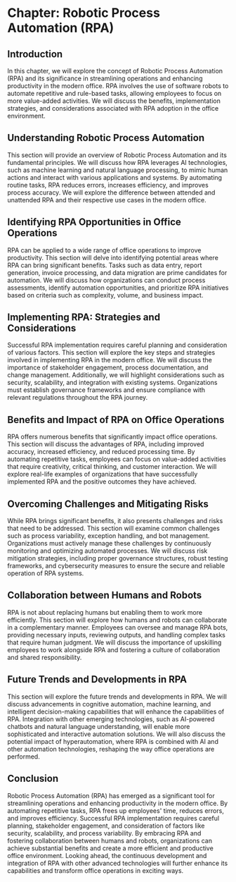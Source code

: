 Chapter: Robotic Process Automation (RPA)
=========================================

Introduction
------------

In this chapter, we will explore the concept of Robotic Process Automation (RPA) and its significance in streamlining operations and enhancing productivity in the modern office. RPA involves the use of software robots to automate repetitive and rule-based tasks, allowing employees to focus on more value-added activities. We will discuss the benefits, implementation strategies, and considerations associated with RPA adoption in the office environment.

Understanding Robotic Process Automation
----------------------------------------

This section will provide an overview of Robotic Process Automation and its fundamental principles. We will discuss how RPA leverages AI technologies, such as machine learning and natural language processing, to mimic human actions and interact with various applications and systems. By automating routine tasks, RPA reduces errors, increases efficiency, and improves process accuracy. We will explore the difference between attended and unattended RPA and their respective use cases in the modern office.

Identifying RPA Opportunities in Office Operations
--------------------------------------------------

RPA can be applied to a wide range of office operations to improve productivity. This section will delve into identifying potential areas where RPA can bring significant benefits. Tasks such as data entry, report generation, invoice processing, and data migration are prime candidates for automation. We will discuss how organizations can conduct process assessments, identify automation opportunities, and prioritize RPA initiatives based on criteria such as complexity, volume, and business impact.

Implementing RPA: Strategies and Considerations
-----------------------------------------------

Successful RPA implementation requires careful planning and consideration of various factors. This section will explore the key steps and strategies involved in implementing RPA in the modern office. We will discuss the importance of stakeholder engagement, process documentation, and change management. Additionally, we will highlight considerations such as security, scalability, and integration with existing systems. Organizations must establish governance frameworks and ensure compliance with relevant regulations throughout the RPA journey.

Benefits and Impact of RPA on Office Operations
-----------------------------------------------

RPA offers numerous benefits that significantly impact office operations. This section will discuss the advantages of RPA, including improved accuracy, increased efficiency, and reduced processing time. By automating repetitive tasks, employees can focus on value-added activities that require creativity, critical thinking, and customer interaction. We will explore real-life examples of organizations that have successfully implemented RPA and the positive outcomes they have achieved.

Overcoming Challenges and Mitigating Risks
------------------------------------------

While RPA brings significant benefits, it also presents challenges and risks that need to be addressed. This section will examine common challenges such as process variability, exception handling, and bot management. Organizations must actively manage these challenges by continuously monitoring and optimizing automated processes. We will discuss risk mitigation strategies, including proper governance structures, robust testing frameworks, and cybersecurity measures to ensure the secure and reliable operation of RPA systems.

Collaboration between Humans and Robots
---------------------------------------

RPA is not about replacing humans but enabling them to work more efficiently. This section will explore how humans and robots can collaborate in a complementary manner. Employees can oversee and manage RPA bots, providing necessary inputs, reviewing outputs, and handling complex tasks that require human judgment. We will discuss the importance of upskilling employees to work alongside RPA and fostering a culture of collaboration and shared responsibility.

Future Trends and Developments in RPA
-------------------------------------

This section will explore the future trends and developments in RPA. We will discuss advancements in cognitive automation, machine learning, and intelligent decision-making capabilities that will enhance the capabilities of RPA. Integration with other emerging technologies, such as AI-powered chatbots and natural language understanding, will enable more sophisticated and interactive automation solutions. We will also discuss the potential impact of hyperautomation, where RPA is combined with AI and other automation technologies, reshaping the way office operations are performed.

Conclusion
----------

Robotic Process Automation (RPA) has emerged as a significant tool for streamlining operations and enhancing productivity in the modern office. By automating repetitive tasks, RPA frees up employees' time, reduces errors, and improves efficiency. Successful RPA implementation requires careful planning, stakeholder engagement, and consideration of factors like security, scalability, and process variability. By embracing RPA and fostering collaboration between humans and robots, organizations can achieve substantial benefits and create a more efficient and productive office environment. Looking ahead, the continuous development and integration of RPA with other advanced technologies will further enhance its capabilities and transform office operations in exciting ways.
